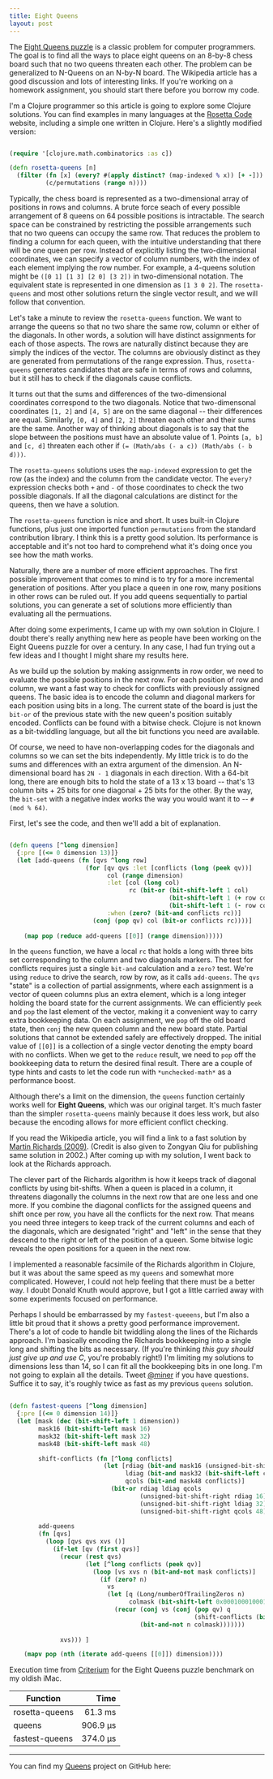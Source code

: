 ```yaml
---
title: Eight Queens
layout: post
--- 
```


The [Eight Queens puzzle][1] is a classic problem for computer programmers.  The goal is to
find all the ways to place eight queens on an 8-by-8 chess board such that no two queens
threaten each other.  The problem can be generalized to N-Queens on an N-by-N board.  The
Wikipedia article has a good discussion and lots of interesting links.  If you're working on
a homework assignment, you should start there before you borrow my code.

[1]: https://en.wikipedia.org/wiki/Eight_queens_puzzle

I'm a Clojure programmer so this article is going to explore some Clojure solutions.  You
can find examples in many languages at the [Rosetta Code][2] website, including a simple one
written in Clojure.  Here's a slightly modified version:

[2]: https://rosettacode.org/wiki/N-queens_problem#Short_Version

```clojure

(require '[clojure.math.combinatorics :as c])

(defn rosetta-queens [n]
  (filter (fn [x] (every? #(apply distinct? (map-indexed % x)) [+ -]))
          (c/permutations (range n))))
```

Typically, the chess board is represented as a two-dimensional array of positions in rows
and columns.  A brute force seach of every possible arrangement of 8 queens on 64 possible
positions is intractable.  The search space can be constrained by restricting the possible
arrangements such that no two queens can occupy the same row.  That reduces the problem to
finding a column for each queen, with the intuitive understanding that there will be one
queen per row.  Instead of explicitly listing the two-dimensional coordinates, we can
specify a vector of column numbers, with the index of each element implying the row number.
For example, a 4-queens solution might be `([0 1] [1 3] [2 0] [3 2])` in two-dimensional
notation.  The equivalent state is represented in one dimension as `[1 3 0 2]`.  The
`rosetta-queens` and most other solutions return the single vector result, and we will
follow that convention.

Let's take a minute to review the `rosetta-queens` function.  We want to arrange the queens
so that no two share the same row, column or either of the diagonals.  In other words, a
solution will have distinct assignments for each of those aspects.  The rows are naturally
distinct because they are simply the indices of the vector.  The columns are obviously
distinct as they are generated from permutations of the range expression.  Thus,
`rosetta-queens` generates candidates that are safe in terms of rows and columns, but it
still has to check if the diagonals cause conflicts.

It turns out that the sums and differences of the two-dimensional coordinates correspond to
the two diagonals.  Notice that two-dimensonal coordinates `[1, 2]` and `[4, 5]` are on the same
diagonal -- their differences are equal.  Similarly, `[0, 4]` and `[2, 2]` threaten each other
and their sums are the same.  Another way of thinking about diagonals is to say that the
slope between the positions must have an absolute value of 1.  Points `[a, b]` and `[c, d]`
threaten each other if `(= (Math/abs (- a c)) (Math/abs (- b d)))`.

The `rosetta-queens` solutions uses the `map-indexed` expression to get the row (as the
index) and the column from the candidate vector.  The `every?` expression checks both `+`
and `-` of those coordinates to check the two possible diagonals.  If all the diagonal
calculations are distinct for the queens, then we have a solution.

The `rosetta-queens` function is nice and short.  It uses built-in Clojure functions, plus
just one imported function `permutations` from the standard contribution library.  I think
this is a pretty good solution.  Its performance is acceptable and it's not too hard to
comprehend what it's doing once you see how the math works.

Naturally, there are a number of more efficient approaches.  The first possible improvement
that comes to mind is to try for a more incremental generation of positions.  After you
place a queen in one row, many positions in other rows can be ruled out.  If you add queens
sequentially to partial solutions, you can generate a set of solutions more efficiently than
evaluating all the permuations.

After doing some experiments, I came up with my own solution in Clojure.  I doubt there's
really anything new here as people have been working on the Eight Queens puzzle for over a
century.  In any case, I had fun trying out a few ideas and I thought I might share my
results here.

As we build up the solution by making assignments in row order, we need to evaluate the
possible positions in the next row.  For each position of row and column, we want a fast way
to check for conflicts with previously assigned queens.  The basic idea is to encode the
column and diagonal markers for each position using bits in a long.  The current state of
the board is just the `bit-or` of the previous state with the new queen's position suitably
encoded.  Conflicts can be found with a bitwise check.  Clojure is not known as a
bit-twiddling language, but all the bit functions you need are available.

Of course, we need to have non-overlapping codes for the diagonals and columns so we can set
the bits independently.  My little trick is to do the sums and differences with an extra argument
of the dimension.  An N-dimensional board has `2N - 1` diagonals in each direction.
With a 64-bit long, there are enough bits to hold the state of a 13 x 13 board -- that's 13
column bits + 25 bits for one diagonal + 25 bits for the other.  By the way, the `bit-set`
with a negative index works the way you would want it to -- `#(mod % 64)`.

First, let's see the code, and then we'll add a bit of explanation.

```clojure

(defn queens [^long dimension]
  {:pre [(<= 0 dimension 13)]}
  (let [add-queens (fn [qvs ^long row]
                     (for [qv qvs :let [conflicts (long (peek qv))]
                           col (range dimension)
                           :let [col (long col)
                                 rc (bit-or (bit-shift-left 1 col)
                                            (bit-shift-left 1 (+ row col dimension))
                                            (bit-shift-left 1 (- row col dimension)))]
                           :when (zero? (bit-and conflicts rc))]
                       (conj (pop qv) col (bit-or conflicts rc))))]
    
    (map pop (reduce add-queens [[0]] (range dimension)))))

```

In the `queens` function, we have a local `rc` that holds a long with three bits set
corresponding to the column and two diagonals markers.  The test for conflicts requires just
a single `bit-and` calculation and a `zero?` test.  We're using `reduce` to drive the
search, row by row, as it calls `add-queens`.  The `qvs` "state" is a collection of partial
assignments, where each assignment is a vector of queen columns plus an extra element, which
is a long integer holding the board state for the current assignments.  We can efficiently
`peek` and `pop` the last element of the vector, making it a convenient way to carry extra
bookkeeping data.  On each assignment, we `pop` off the old board state, then `conj` the new
queen column and the new board state.  Partial solutions that cannot be extended safely are
effectively dropped.  The initial value of `[[0]]` is a collection of a single vector
denoting the empty board with no conflicts.  When we get to the `reduce` result, we need to
`pop` off the bookkeeping data to return the desired final result.  There are a couple of
type hints and casts to let the code run with `*unchecked-math*` as a performance boost.

Although there's a limit on the dimension, the `queens` function certainly works well for
**Eight Queens**, which was our original target.  It's much faster than the simpler
`rosetta-queens` mainly because it does less work, but also because the encoding allows for
more efficient conflict checking.

If you read the Wikipedia article, you will find a link to a fast solution by
[Martin Richards (2009)][3].  (Credit is also given to Zongyan Qiu for publishing same
solution in 2002.)  After coming up with my solution, I went back to look at the Richards
approach.

[3]: https://www.cl.cam.ac.uk/~mr10/backtrk.pdf

The clever part of the Richards algorithm is how it keeps track of diagonal conflicts by
using bit-shifts.  When a queen is placed in a column, it threatens diagonally the columns
in the next row that are one less and one more.  If you combine the diagonal conflicts for
the assigned queens and shift once per row, you have all the conflicts for the next row.
That means you need three integers to keep track of the current columns and each of the
diagonals, which are designated "right" and "left" in the sense that they descend to the
right or left of the position of a queen.  Some bitwise logic reveals the open positions for
a queen in the next row.

I implemented a reasonable facsimile of the Richards algorithm in Clojure, but it was about
the same speed as my `queens` and somewhat more complicated.  However, I could not help
feeling that there must be a better way.  I doubt Donald Knuth would approve, but I got a
little carried away with some experiments focused on performance.

Perhaps I should be embarrassed by my `fastest-queeens`, but I'm also a little bit proud
that it shows a pretty good performance improvement.  There's a lot of code to handle bit
twiddling along the lines of the Richards approach.  I'm basically encoding the Richards
bookkeeping into a single long and shifting the bits as necessary.  (If you're thinking
*this guy should just give up and use C*, you're probably right!)  I'm limiting my solutions
to dimensions less than 14, so I can fit all the bookkeeping bits in one long.  I'm not
going to explain all the details.  Tweet [@miner][5] if you have questions.  Suffice it to
say, it's roughly twice as fast as my previous `queens` solution.

[5]: https://twitter.com/miner

```clojure
	
(defn fastest-queens [^long dimension]
  {:pre [(<= 0 dimension 14)]}
  (let [mask (dec (bit-shift-left 1 dimension))
        mask16 (bit-shift-left mask 16)
        mask32 (bit-shift-left mask 32)
        mask48 (bit-shift-left mask 48)

        shift-conflicts (fn [^long conflicts]
                          (let [rdiag (bit-and mask16 (unsigned-bit-shift-right conflicts 1))
                                ldiag (bit-and mask32 (bit-shift-left conflicts 1))
                                qcols (bit-and mask48 conflicts)]
                            (bit-or rdiag ldiag qcols
                                    (unsigned-bit-shift-right rdiag 16)
                                    (unsigned-bit-shift-right ldiag 32)
                                    (unsigned-bit-shift-right qcols 48))))
        
        add-queens
        (fn [qvs]
          (loop [qvs qvs xvs ()]
            (if-let [qv (first qvs)]
              (recur (rest qvs)
                     (let [^long conflicts (peek qv)]
                       (loop [vs xvs n (bit-and-not mask conflicts)]
                         (if (zero? n)
                           vs
                           (let [q (Long/numberOfTrailingZeros n)
                                 colmask (bit-shift-left 0x0001000100010001 q)]
                             (recur (conj vs (conj (pop qv) q
                                                   (shift-conflicts (bit-or conflicts colmask))))
                                    (bit-and-not n colmask)))))))
              
              xvs))) ]

    (mapv pop (nth (iterate add-queens [[0]]) dimension))))

```


Execution time from [Criterium][4] for the Eight Queens puzzle benchmark on my oldish iMac.

[4]: https://github.com/hugoduncan/criterium/

| Function       |    Time     |
| --------       |    -------: |
| rosetta-queens |     61.3 ms |
| queens         |    906.9 µs |
| fastest-queens |    374.0 µs |

-----

You can find my [Queens][6] project on GitHub here:

[6]: https://github.com/miner/queens



